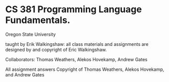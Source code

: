 # CS 381 Programming Language Fundamentals. 

Oregon State University

taught by Erik Walkingshaw: all class materials and assignments are designed by and copyright of Eric Walkingshaw.

Collaborators: Thomas Weathers, Alekos Hovekamp, Andrew Gates




All assignment answers Copyright of Thomas Weathers, Alekos Hovekamp, and Andrew Gates

